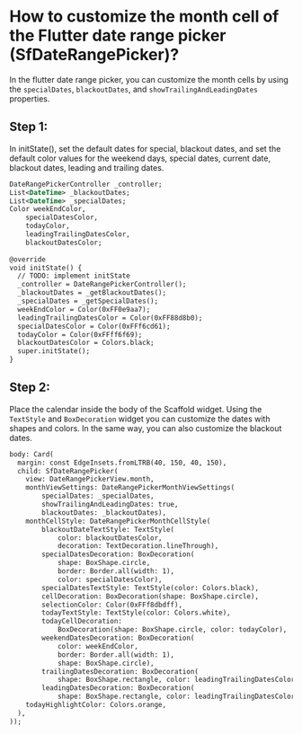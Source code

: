 # How to customize the month cell of the Flutter date range picker (SfDateRangePicker)?

In the flutter date range picker, you can customize the month cells by using the `specialDates`, `blackoutDates`, and `showTrailingAndLeadingDates` properties.

## Step 1:
In initState(), set the default dates for special, blackout dates, and set the default color values for the weekend days, special dates, current date, blackout dates, leading and trailing dates.

```xml
DateRangePickerController _controller;
List<DateTime> _blackoutDates;
List<DateTime> _specialDates;
Color weekEndColor,
    specialDatesColor,
    todayColor,
    leadingTrailingDatesColor,
    blackoutDatesColor;
 
@override
void initState() {
  // TODO: implement initState
  _controller = DateRangePickerController();
  _blackoutDates = _getBlackoutDates();
  _specialDates = _getSpecialDates();
  weekEndColor = Color(0xFF0e9aa7);
  leadingTrailingDatesColor = Color(0xFF88d8b0);
  specialDatesColor = Color(0xFFf6cd61);
  todayColor = Color(0xFFff6f69);
  blackoutDatesColor = Colors.black;
  super.initState();
}
```
 

## Step 2:
Place the calendar inside the body of the Scaffold widget. Using the `TextStyle` and `BoxDecoration` widget you can customize the dates with shapes and colors. In the same way, you can also customize the blackout dates.

```xml
body: Card(
  margin: const EdgeInsets.fromLTRB(40, 150, 40, 150),
  child: SfDateRangePicker(
    view: DateRangePickerView.month,
    monthViewSettings: DateRangePickerMonthViewSettings(
        specialDates: _specialDates,
        showTrailingAndLeadingDates: true,
        blackoutDates: _blackoutDates),
    monthCellStyle: DateRangePickerMonthCellStyle(
        blackoutDateTextStyle: TextStyle(
            color: blackoutDatesColor,
            decoration: TextDecoration.lineThrough),
        specialDatesDecoration: BoxDecoration(
            shape: BoxShape.circle,
            border: Border.all(width: 1),
            color: specialDatesColor),
        specialDatesTextStyle: TextStyle(color: Colors.black),
        cellDecoration: BoxDecoration(shape: BoxShape.circle),
        selectionColor: Color(0xFFf8dbdff),
        todayTextStyle: TextStyle(color: Colors.white),
        todayCellDecoration:
            BoxDecoration(shape: BoxShape.circle, color: todayColor),
        weekendDatesDecoration: BoxDecoration(
            color: weekEndColor,
            border: Border.all(width: 1),
            shape: BoxShape.circle),
        trailingDatesDecoration: BoxDecoration(
            shape: BoxShape.rectangle, color: leadingTrailingDatesColor),
        leadingDatesDecoration: BoxDecoration(
            shape: BoxShape.rectangle, color: leadingTrailingDatesColor)),
    todayHighlightColor: Colors.orange,
  ),
));
```
